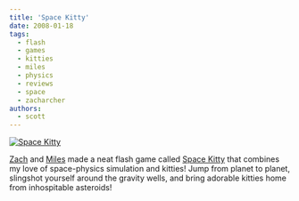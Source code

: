 ```yaml
---
title: 'Space Kitty'
date: 2008-01-18
tags:
  - flash
  - games
  - kitties
  - miles
  - physics
  - reviews
  - space
  - zacharcher
authors:
  - scott
---
```


[![Space Kitty](/images/2201341761_f4d91bba43.jpg)](http://casualgameplay.com/cgdc4/?gameID=24)

[Zach](http://zacharcher.com/) and [Miles](http://isometric.sixsided.org/) made a neat flash game called [Space Kitty](http://casualgameplay.com/cgdc4/?gameID=24) that combines my love of space-physics simulation and kitties! Jump from planet to planet, slingshot yourself around the gravity wells, and bring adorable kitties home from inhospitable asteroids!
